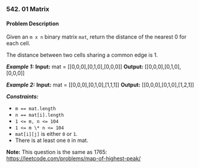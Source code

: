 ### 542. 01 Matrix

#### Problem Description

Given an `m x n` binary matrix `mat`, return the distance of the nearest 0 for each cell.

The distance between two cells sharing a common edge is 1.

**_Example 1:_**
**Input:** mat = [[0,0,0],[0,1,0],[0,0,0]]
**Output:** [[0,0,0],[0,1,0],[0,0,0]]

**_Example 2:_**
**Input:** mat = [[0,0,0],[0,1,0],[1,1,1]]
**Output:** [[0,0,0],[0,1,0],[1,2,1]]

**_Constraints:_**

- `m == mat.length`
- `n == mat[i].length`
- `1 <= m, n <= 104`
- `1 <= m \* n <= 104`
- `mat[i][j]` is either `0` or `1`.
- There is at least one `0` in mat.

**Note:** This question is the same as 1765: https://leetcode.com/problems/map-of-highest-peak/
